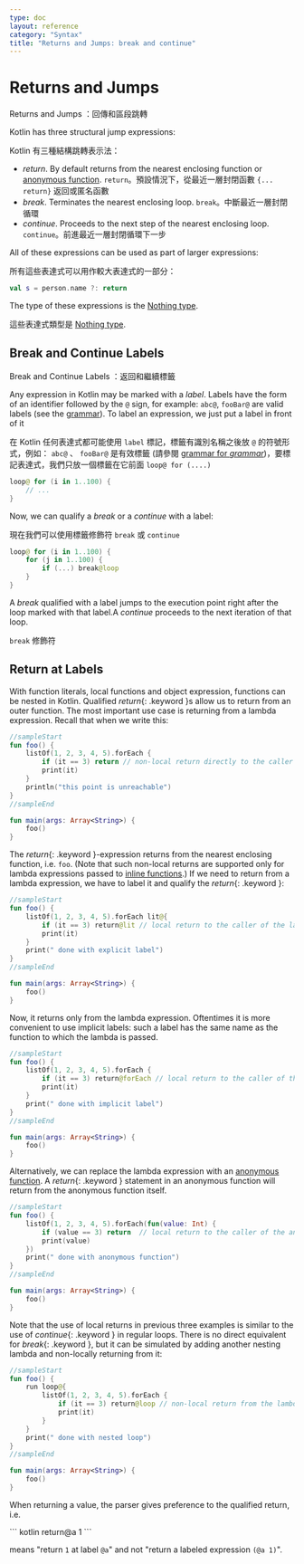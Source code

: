 ```yaml
---
type: doc
layout: reference
category: "Syntax"
title: "Returns and Jumps: break and continue"
---
```


# Returns and Jumps

Returns and Jumps ：回傳和區段跳轉

Kotlin has three structural jump expressions:

Kotlin 有三種結構跳轉表示法：

* *return*. By default returns from the nearest enclosing function or [anonymous function](lambdas.html#anonymous-functions).
  `return`。預設情況下，從最近一層封閉函數 `{... return}` 返回或匿名函數
* *break*. Terminates the nearest enclosing loop.
  `break`。中斷最近一層封閉循環
* *continue*. Proceeds to the next step of the nearest enclosing loop.
  `continue`。前進最近一層封閉循環下一步

All of these expressions can be used as part of larger expressions:

所有這些表達式可以用作較大表達式的一部分：

``` kotlin
val s = person.name ?: return
```
The type of these expressions is the [Nothing type](exceptions.html#the-nothing-type).

這些表達式類型是 [Nothing type](exceptions.md#the-nothing-type).

## Break and Continue Labels

Break and Continue Labels ：返回和繼續標籤

Any expression in Kotlin may be marked with a *label*. Labels have the form of an identifier followed by the `@` sign, for example: `abc@`, `fooBar@` are valid labels (see the [grammar](grammar.html#labelReference)). To label an expression, we just put a label in front of it

在 Kotlin 任何表達式都可能使用 `label` 標記，標籤有識別名稱之後放 `@` 的符號形式，例如： `abc@` 、 `fooBar@` 是有效標籤 (請參閱 [grammar for *grammar*](https://kotlinlang.org/docs/reference/grammar.html#labelReference))，要標記表達式，我們只放一個標籤在它前面 `loop@ for (....)`

``` kotlin
loop@ for (i in 1..100) {
    // ...
}
```
Now, we can qualify a *break* or a *continue* with a label:

現在我們可以使用標籤修飾符 `break` 或 `continue`
``` kotlin
loop@ for (i in 1..100) {
    for (j in 1..100) {
        if (...) break@loop
    }
}
```
A *break* qualified with a label jumps to the execution point right after the loop marked with that label.A *continue* proceeds to the next iteration of that loop.

 `break` 修飾符


## Return at Labels

With function literals, local functions and object expression, functions can be nested in Kotlin. 
Qualified *return*{: .keyword }s allow us to return from an outer function. 
The most important use case is returning from a lambda expression. Recall that when we write this:

<div class="sample" markdown="1" theme="idea">

``` kotlin
//sampleStart
fun foo() {
    listOf(1, 2, 3, 4, 5).forEach {
        if (it == 3) return // non-local return directly to the caller of foo()
        print(it)
    }
    println("this point is unreachable")
}
//sampleEnd

fun main(args: Array<String>) {
    foo()
}
```
</div>

The *return*{: .keyword }-expression returns from the nearest enclosing function, i.e. `foo`.
(Note that such non-local returns are supported only for lambda expressions passed to [inline functions](inline-functions.html).)
If we need to return from a lambda expression, we have to label it and qualify the *return*{: .keyword }:

<div class="sample" markdown="1" theme="idea">

``` kotlin
//sampleStart
fun foo() {
    listOf(1, 2, 3, 4, 5).forEach lit@{
        if (it == 3) return@lit // local return to the caller of the lambda, i.e. the forEach loop
        print(it)
    }
    print(" done with explicit label")
}
//sampleEnd

fun main(args: Array<String>) {
    foo()
}
```
</div>

Now, it returns only from the lambda expression. Oftentimes it is more convenient to use implicit labels:
such a label has the same name as the function to which the lambda is passed.

<div class="sample" markdown="1" theme="idea">

``` kotlin
//sampleStart
fun foo() {
    listOf(1, 2, 3, 4, 5).forEach {
        if (it == 3) return@forEach // local return to the caller of the lambda, i.e. the forEach loop
        print(it)
    }
    print(" done with implicit label")
}
//sampleEnd

fun main(args: Array<String>) {
    foo()
}
```
</div>

Alternatively, we can replace the lambda expression with an [anonymous function](lambdas.html#anonymous-functions).
A *return*{: .keyword } statement in an anonymous function will return from the anonymous function itself.

<div class="sample" markdown="1" theme="idea">

``` kotlin
//sampleStart
fun foo() {
    listOf(1, 2, 3, 4, 5).forEach(fun(value: Int) {
        if (value == 3) return  // local return to the caller of the anonymous fun, i.e. the forEach loop
        print(value)
    })
    print(" done with anonymous function")
}
//sampleEnd

fun main(args: Array<String>) {
    foo()
}
```
</div>

Note that the use of local returns in previous three examples is similar to the use of *continue*{: .keyword } in regular loops. There is no direct equivalent for *break*{: .keyword }, but it can be simulated by adding another nesting lambda and non-locally returning from it:

<div class="sample" markdown="1" theme="idea">

``` kotlin
//sampleStart
fun foo() {
    run loop@{
        listOf(1, 2, 3, 4, 5).forEach {
            if (it == 3) return@loop // non-local return from the lambda passed to run
            print(it)
        }
    }
    print(" done with nested loop")
}
//sampleEnd

fun main(args: Array<String>) {
    foo()
}
```
</div>

When returning a value, the parser gives preference to the qualified return, i.e.

<div class="sample" markdown="1" theme="idea" data-highlight-only>
``` kotlin
return@a 1
```
</div>

means "return `1` at label `@a`" and not "return a labeled expression `(@a 1)`".
